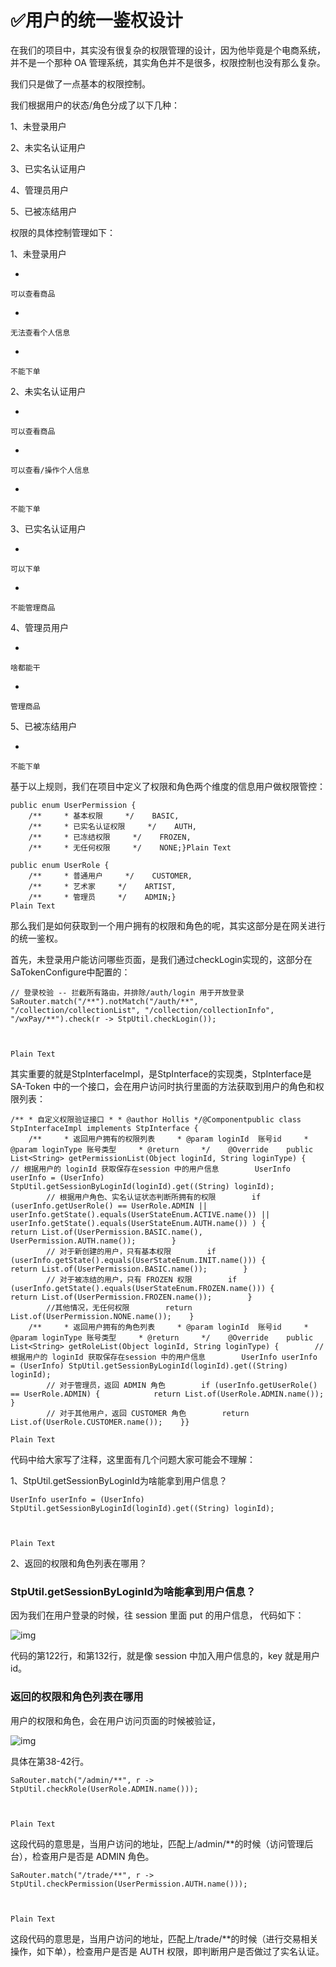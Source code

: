 # ✅用户的统一鉴权设计



在我们的项目中，其实没有很复杂的权限管理的设计，因为他毕竟是个电商系统，并不是一个那种 OA 管理系统，其实角色并不是很多，权限控制也没有那么复杂。

我们只是做了一点基本的权限控制。

我们根据用户的状态/角色分成了以下几种：

1、未登录用户

2、未实名认证用户

3、已实名认证用户

4、管理员用户

5、已被冻结用户

权限的具体控制管理如下：

1、未登录用户

- 

	可以查看商品

- 

	无法查看个人信息

- 

	不能下单

2、未实名认证用户





- 

	可以查看商品

	

- 

	可以查看/操作个人信息

	

- 

	不能下单

	



3、已实名认证用户





- 

	可以下单

	

- 

	不能管理商品

	



4、管理员用户





- 

	啥都能干

	

- 

	管理商品

	



5、已被冻结用户





- 

	不能下单

	









基于以上规则，我们在项目中定义了权限和角色两个维度的信息用户做权限管控：











```
public enum UserPermission {
    /**     * 基本权限     */    BASIC,
    /**     * 已实名认证权限     */    AUTH,
    /**     * 已冻结权限     */    FROZEN,
    /**     * 无任何权限     */    NONE;}Plain Text
```











```
public enum UserRole {
    /**     * 普通用户     */    CUSTOMER,
    /**     * 艺术家     */    ARTIST,
    /**     * 管理员     */    ADMIN;}
Plain Text
```











那么我们是如何获取到一个用户拥有的权限和角色的呢，其实这部分是在网关进行的统一鉴权。











首先，未登录用户能访问哪些页面，是我们通过checkLogin实现的，这部分在SaTokenConfigure中配置的：





```
// 登录校验 -- 拦截所有路由，并排除/auth/login 用于开放登录SaRouter.match("/**").notMatch("/auth/**", "/collection/collectionList", "/collection/collectionInfo", "/wxPay/**").check(r -> StpUtil.checkLogin());



Plain Text
```











其实重要的就是StpInterfaceImpl，是StpInterface的实现类，StpInterface是 SA-Token 中的一个接口，会在用户访问时执行里面的方法获取到用户的角色和权限列表：











```
/** * 自定义权限验证接口 * * @author Hollis */@Componentpublic class StpInterfaceImpl implements StpInterface {
    /**     * 返回用户拥有的权限列表     * @param loginId  账号id     * @param loginType 账号类型     * @return     */    @Override    public List<String> getPermissionList(Object loginId, String loginType) {        // 根据用户的 loginId 获取保存在session 中的用户信息        UserInfo userInfo = (UserInfo) StpUtil.getSessionByLoginId(loginId).get((String) loginId);
        // 根据用户角色、实名认证状态判断所拥有的权限        if (userInfo.getUserRole() == UserRole.ADMIN || userInfo.getState().equals(UserStateEnum.ACTIVE.name()) || userInfo.getState().equals(UserStateEnum.AUTH.name()) ) {            return List.of(UserPermission.BASIC.name(), UserPermission.AUTH.name());        }
        // 对于新创建的用户，只有基本权限        if (userInfo.getState().equals(UserStateEnum.INIT.name())) {            return List.of(UserPermission.BASIC.name());        }
        // 对于被冻结的用户，只有 FROZEN 权限        if (userInfo.getState().equals(UserStateEnum.FROZEN.name())) {            return List.of(UserPermission.FROZEN.name());        }
        //其他情况，无任何权限        return List.of(UserPermission.NONE.name());    }
    /**     * 返回用户拥有的角色列表     * @param loginId  账号id     * @param loginType 账号类型     * @return     */    @Override    public List<String> getRoleList(Object loginId, String loginType) {        // 根据用户的 loginId 获取保存在session 中的用户信息        UserInfo userInfo = (UserInfo) StpUtil.getSessionByLoginId(loginId).get((String) loginId);
        // 对于管理员，返回 ADMIN 角色        if (userInfo.getUserRole() == UserRole.ADMIN) {            return List.of(UserRole.ADMIN.name());        }
        // 对于其他用户，返回 CUSTOMER 角色        return List.of(UserRole.CUSTOMER.name());    }}

Plain Text
```











代码中给大家写了注释，这里面有几个问题大家可能会不理解：











1、StpUtil.getSessionByLoginId为啥能拿到用户信息？





```
UserInfo userInfo = (UserInfo) StpUtil.getSessionByLoginId(loginId).get((String) loginId);



Plain Text
```











2、返回的权限和角色列表在哪用？











### StpUtil.getSessionByLoginId为啥能拿到用户信息？











因为我们在用户登录的时候，往 session 里面 put 的用户信息， 代码如下：













![img](https://tcs-devops.aliyuncs.com/storage/11372bf1506de77daba38db6ca2a41d9970b?Signature=eyJhbGciOiJIUzI1NiIsInR5cCI6IkpXVCJ9.eyJBcHBJRCI6IjVlNzQ4MmQ2MjE1MjJiZDVjN2Y5YjMzNSIsIl9hcHBJZCI6IjVlNzQ4MmQ2MjE1MjJiZDVjN2Y5YjMzNSIsIl9vcmdhbml6YXRpb25JZCI6IiIsImV4cCI6MTczMDQ0MjExNiwiaWF0IjoxNzI5ODM3MzE2LCJyZXNvdXJjZSI6Ii9zdG9yYWdlLzExMzcyYmYxNTA2ZGU3N2RhYmEzOGRiNmNhMmE0MWQ5OTcwYiJ9.xy0BnKotxXfFPEunJzUbLo1Xa7be92L25NGGYFcWxHE)











代码的第122行，和第132行，就是像 session 中加入用户信息的，key 就是用户 id。

















### 返回的权限和角色列表在哪用











用户的权限和角色，会在用户访问页面的时候被验证，







![img](https://tcs-devops.aliyuncs.com/storage/113773b2f1b0b1be0327d4e6fdd17a984112?Signature=eyJhbGciOiJIUzI1NiIsInR5cCI6IkpXVCJ9.eyJBcHBJRCI6IjVlNzQ4MmQ2MjE1MjJiZDVjN2Y5YjMzNSIsIl9hcHBJZCI6IjVlNzQ4MmQ2MjE1MjJiZDVjN2Y5YjMzNSIsIl9vcmdhbml6YXRpb25JZCI6IiIsImV4cCI6MTczMDQ0MjExNiwiaWF0IjoxNzI5ODM3MzE2LCJyZXNvdXJjZSI6Ii9zdG9yYWdlLzExMzc3M2IyZjFiMGIxYmUwMzI3ZDRlNmZkZDE3YTk4NDExMiJ9.PHRazECpLdLAOzVRlwvsghTJ50dLO-t8Y0YtlRhgohU)











具体在第38-42行。











```
SaRouter.match("/admin/**", r -> StpUtil.checkRole(UserRole.ADMIN.name()));



Plain Text
```











这段代码的意思是，当用户访问的地址，匹配上/admin/**的时候（访问管理后台），检查用户是否是 ADMIN 角色。











```
SaRouter.match("/trade/**", r -> StpUtil.checkPermission(UserPermission.AUTH.name()));



Plain Text
```











这段代码的意思是，当用户访问的地址，匹配上/trade/**的时候（进行交易相关操作，如下单），检查用户是否是  AUTH 权限，即判断用户是否做过了实名认证。